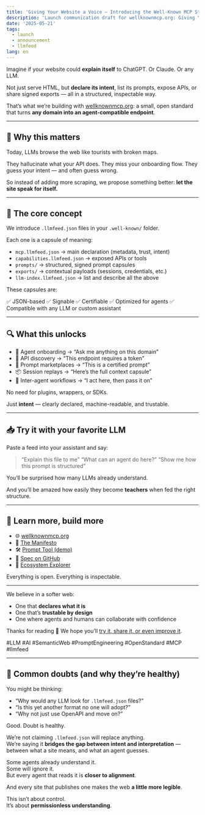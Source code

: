 ```yaml
---
title: 'Giving Your Website a Voice — Introducing the Well-Known MCP Standard'
description: 'Launch communication draft for wellknownmcp.org: Giving Your Website a Voice — Introducing the Well-Known MCP Standard'
date: '2025-05-21'
tags:
  - launch
  - announcement
  - llmfeed
lang: en
---
```


Imagine if your website could **explain itself** to ChatGPT. Or Claude. Or any LLM.

Not just serve HTML, but **declare its intent**, list its prompts, expose APIs, or share signed exports — all in a structured, inspectable way.

That’s what we’re building with [wellknownmcp.org](https://wellknownmcp.org):
a small, open standard that turns **any domain into an agent-compatible endpoint**.

---

## 🧠 Why this matters

Today, LLMs browse the web like tourists with broken maps.

They hallucinate what your API does.
They miss your onboarding flow.
They guess your intent — and often guess wrong.

So instead of adding more scraping, we propose something better:
**let the site speak for itself.**

---

## 🧩 The core concept

We introduce `.llmfeed.json` files in your `.well-known/` folder.

Each one is a capsule of meaning:

- `mcp.llmfeed.json` → main declaration (metadata, trust, intent)
- `capabilities.llmfeed.json` → exposed APIs or tools
- `prompts/` → structured, signed prompt capsules
- `exports/` → contextual payloads (sessions, credentials, etc.)
- `llm-index.llmfeed.json` → list and describe all the above

These capsules are:

✅ JSON-based
✅ Signable
✅ Certifiable
✅ Optimized for agents
✅ Compatible with any LLM or custom assistant

---

## 🔍 What this unlocks

- 🤝 Agent onboarding → “Ask me anything on this domain”
- 🔐 API discovery → “This endpoint requires a token”
- 🧠 Prompt marketplaces → “This is a certified prompt”
- 📦 Session replays → “Here’s the full context capsule”
- 🧭 Inter-agent workflows → “I act here, then pass it on”

No need for plugins, wrappers, or SDKs.

Just **intent** — clearly declared, machine-readable, and trustable.

---

## 📥 Try it with your favorite LLM

Paste a feed into your assistant and say:

> “Explain this file to me”
> “What can an agent do here?”
> “Show me how this prompt is structured”

You’ll be surprised how many LLMs already understand.

And you’ll be amazed how easily they become **teachers** when fed the right structure.

---

## 🧰 Learn more, build more

- 🌐 [wellknownmcp.org](https://wellknownmcp.org)
- 📜 [The Manifesto](https://wellknownmcp.org/spec/spec/llmfeed_manifesto)
- 🛠 [Prompt Tool (demo)](https://wellknownmcp.org/tools/prompt)
- 🧱 [Spec on GitHub](https://github.com/wellknownmcp/llmfeed-spec)
- 🧩 [Ecosystem Explorer](https://wellknownmcp.org/ecosystem)

Everything is open. Everything is inspectable.

---

We believe in a softer web:

- One that **declares what it is**
- One that’s **trustable by design**
- One where agents and humans can collaborate with confidence

Thanks for reading 🙏
We hope you’ll [try it, share it, or even improve it](https://wellknownmcp.org/ecosystem).

#LLM #AI #SemanticWeb #PromptEngineering #OpenStandard #MCP #llmfeed

---

## 💬 Common doubts (and why they’re healthy)

You might be thinking:

- “Why would any LLM look for `.llmfeed.json` files?”
- “Is this yet another format no one will adopt?”
- “Why not just use OpenAPI and move on?”

Good. Doubt is healthy.

We’re not claiming `.llmfeed.json` will replace anything.  
We’re saying it **bridges the gap between intent and interpretation** —  
between what a site means, and what an agent guesses.

Some agents already understand it.  
Some will ignore it.  
But every agent that reads it is **closer to alignment**.

And every site that publishes one makes the web **a little more legible**.

This isn’t about control.  
It’s about **permissionless understanding**.

